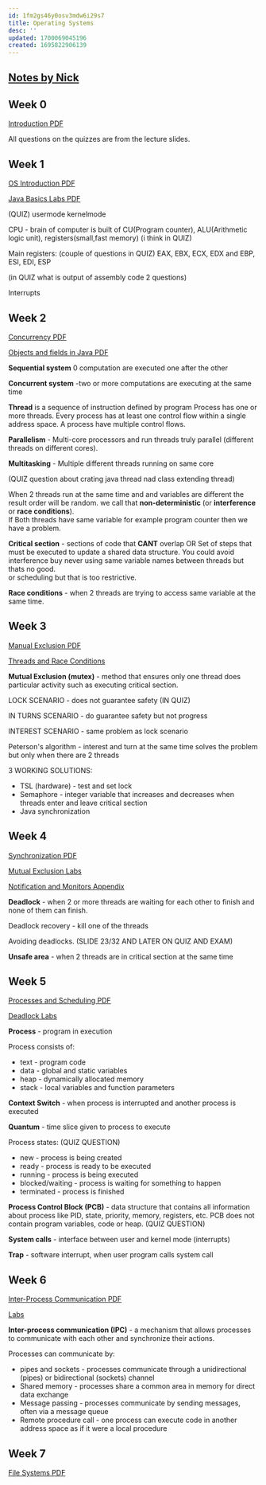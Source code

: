 ```yaml
---
id: 1fm2gs46y0osv3mdw6i29s7
title: Operating Systems
desc: ''
updated: 1700069045196
created: 1695822906139
---
```


## [Notes by Nick](https://drive.google.com/drive/folders/1r-DAloIEUxUtUwhT2nqilD_d7oQlj1VQ)

## Week 0
[Introduction PDF](/Operating%20Systems/Week%200%20-%20Introduction.pdf)

All questions on the quizzes are from the lecture slides.

## Week 1
[OS Introduction PDF](/Operating%20Systems/Week%201%20-%20OS%20Introduction.pdf)

[Java Basics Labs PDF](/Operating%20Systems/Week%201%20-%20Java%20.pdf)

(QUIZ)
usermode
kernelmode

CPU - brain of computer is built of CU(Program counter), ALU(Arithmetic logic unit), registers(small,fast memory) (i think in QUIZ)

Main registers: (couple of questions in QUIZ)
EAX, EBX, ECX, EDX and EBP, ESI, EDI, ESP

(in QUIZ what is output of assembly code 2 questions) 

Interrupts

## Week 2

[Concurrency PDF](/Operating%20Systems/Week%202%20-%20Concurrency.pdf)

[Objects and fields in Java PDF](/Operating%20Systems/Week%202%20-%20Java%20Object%20and%20Fields.pdf)

**Sequential system** 0 computation are executed one after the other

**Concurrent system** -two or more computations are executing at the same time

**Thread** is a sequence of instruction defined by program
Process has one or more threads. Every process has at least one control flow within a single address space.
A process have multiple control flows.

**Parallelism** - Multi-core processors and run threads truly parallel (different threads on different cores).

**Multitasking** - Multiple different threads running on same core 

(QUIZ question about crating java thread nad class extending thread)

When 2 threads run at the same time and and variables are different the result order will be random. we call that **non-deterministic** (or **interference** or **race conditions**).  
If Both threads have same variable for example program counter then we have a problem.

**Critical section** - sections of code that **CANT** overlap OR Set of steps that must be executed to update a shared data structure.
You could avoid interference buy never using same variable names between threads but thats no good.  
or scheduling but that is too restrictive.  

**Race conditions** -  when 2 threads are trying to access same variable at the same time.


## Week 3

[Manual Exclusion PDF](/Operating%20Systems/Week%203%20-%20Mutual%20Exclusion.pdf)

[Threads and Race Conditions](/Operating%20Systems/Week%203%20-%20Threads%20and%20Race%20Conditions.pdf)

**Mutual Exclusion (mutex)** - method that ensures only one thread does particular activity such as executing critical section.

LOCK SCENARIO - does not guarantee safety (IN QUIZ)

IN TURNS SCENARIO - do guarantee safety but not progress

INTEREST SCENARIO - same problem as lock scenario 

Peterson's algorithm - interest and turn at the same time solves the problem but only when there are 2 threads

3 WORKING SOLUTIONS: 
* TSL (hardware) - test and set lock
* Semaphore - integer variable that increases and decreases when threads enter and leave critical section 
* Java synchronization

## Week 4

[Synchronization PDF](/Operating%20Systems/Week%204%20-%20Synchronization.pdf)

[Mutual Exclusion Labs](/Operating%20Systems/Week%204%20-%20Mutual%20exclusion.pdf)

[Notification and Monitors Appendix](/Operating%20Systems/Week%204%20-%20Notification%20and%20Monitors%20Appendix.pdf)

**Deadlock** - when 2 or more threads are waiting for each other to finish and none of them can finish.

Deadlock recovery - kill one of the threads

Avoiding deadlocks.
(SLIDE 23/32 AND LATER ON QUIZ AND EXAM) 

**Unsafe area** - when 2 threads are in critical section at the same time

## Week 5

[Processes and Scheduling PDF](/Operating%20Systems/Week%205%20-%20Processes%20and%20Scheduling.pdf)

[Deadlock Labs](/Operating%20Systems/Week%205%20-%20Deadlock%20Labs.pdf)

**Process** - program in execution

Process consists of:
* text - program code
* data - global and static variables
* heap - dynamically allocated memory
* stack - local variables and function parameters

**Context Switch** - when process is interrupted and another process is executed

**Quantum** - time slice given to process to execute

Process states: (QUIZ QUESTION)
* new - process is being created
* ready - process is ready to be executed
* running - process is being executed
* blocked/waiting - process is waiting for something to happen
* terminated - process is finished

**Process Control Block (PCB)** - data structure that contains all information about process like PID, state, priority, memory, registers, etc.
PCB does not contain program variables, code or heap. (QUIZ QUESTION)

**System calls** - interface between user and kernel mode (interrupts)

**Trap** - software interrupt, when user program calls system call

## Week 6

[Inter-Process Communication PDF](/Operating%20Systems/Week%206%20-%20Inter-Process%20Communication.pdf)

[Labs](/Operating%20Systems/Week%206%20-%20Inter-Process%20Communication%20Labs.pdf)

**Inter-process communication (IPC)** - a mechanism that allows processes to communicate with each other and synchronize their actions.

Processes can communicate by:
* pipes and sockets - processes communicate through a unidirectional (pipes) or bidirectional (sockets) channel
* Shared memory - processes share a common area in memory for direct data exchange
* Message passing - processes communicate by sending messages, often via a message queue
* Remote procedure call - one process can execute code in another address space as if it were a local procedure

## Week 7

[File Systems PDF](/Operating%20Systems/Week%207%20-%20File%20Systems.pdf)